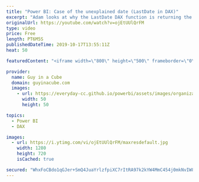 ```yaml
---
title: "Power BI: Case of the unexplained date (LastDate in DAX)"
excerpt: "Adam looks at why the LastDate DAX function is returning the wrong date within Power BI Desktop. Breaking down a twitter conversation.  Download files used in video: https://guyinacu.be/unexplaineddatesample   Twitter thread: https://twitter.com/dhawalmehta/status/1183750809646972929  Marco's Blog: https://www.sqlbi.com/articles/semi-additive-measures-in-dax/"
originalUrl: https://youtube.com/watch?v=ojEtUUlQrFM
type: video
price: Free
length: PT6M5S
publishedDateTime: 2019-10-17T13:55:11Z
heat: 50

featuredContent: "<iframe width=\"800\" height=\"500\" frameborder=\"0\" src=\"https://www.youtube.com/embed/ojEtUUlQrFM\" allow=\"accelerometer; autoplay; encrypted-media; gyroscope; picture-in-picture\" allowfullscreen></iframe>"

provider:
  name: Guy in a Cube
  domain: guyinacube.com
  images:
    - url: https://everyday-cc.github.io/powerbi/assets/images/organizations/guyinacube.com-50x50.jpg
      width: 50
      height: 50

topics:
  - Power BI
  - DAX

images:
  - url: https://i.ytimg.com/vi/ojEtUUlQrFM/maxresdefault.jpg
    width: 1280
    height: 720
    isCached: true

secured: "WhxFoCBdo1qGJer+SmQ4JuaYrlzfpiXC7rItRA97k2kYW4MmC454j0mkNvIW8AkJVqYzN2ayHixvf+VM7bFEo5zVkdocopVSiTaJa/CsGxZaZsLUVh79SsLDdOMhQbrc4aLsmLcmitQjjhQL1XXd54FJcEA0xlZ90OPsbPmgAlE+TXWg9NgmdryeCXRUFjv5rwRy97B9WSlQHqIx0uX052Hh6EtO+ZqqqaNxWosnDul66Rk+vqJ7e6r9ss1ofIzvZlSGFC3zRo8vay5+AC5CRUZ2eT4hHscUY7f/Vtfb2G8RvwxAN/dlMGnCmZiQ08UmLAmIz7iLP+Bl16M2vxU3GjjzrDuEULr8aCwEpuxma0EatF13/rcIrGcFIjjr6TPhjX6+lgzrI0QrhJzg9RBphOd9bIBQuFuCj9K2Tqn3NQE=;CAyKqWFnXtlrRik41VS9LQ=="
---
```


